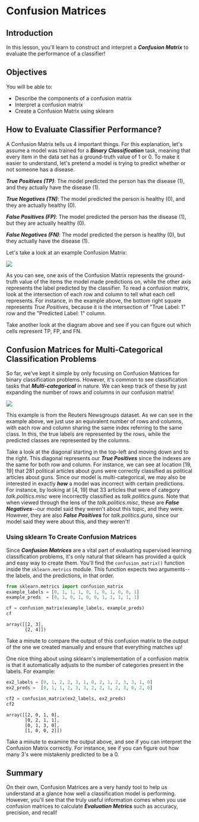 
# Confusion Matrices

## Introduction

In this lesson, you'll learn to construct and interpret a **_Confusion Matrix_** to evaluate the performance of a classifier!

## Objectives

You will be able to:

* Describe the components of a confusion matrix
* Interpret a confusion matrix
* Create a Confusion Matrix using sklearn

## How to Evaluate Classifier Performance?

A Confusion Matrix tells us 4 important things.  For this explanation, let's assume a model was trained for a **_Binary Classification_** task, meaning that every item in the data set has a ground-truth value of 1 or 0. To make it easier to understand, let's pretend a model is trying to predict whether or not someone has a disease. 

**_True Positives (TP)_**: The model predicted the person has the disease (1), and they actually have the disease (1).

**_True Negatives (TN)_**: The model predicted the person is healthy (0), and they are actually healthy (0).

**_False Positives (FP)_**: The model predicted the person has the disease (1), but they are actually healthy (0). 

**_False Negatives (FN)_**: The model predicted the person is healthy (0), but they actually have the disease (1).

Let's take a look at an example Confusion Matrix:

<img src='./images/rf-conf-matrix.png'>

As you can see, one axis of the Confusion Matrix represents the ground-truth value of the items the model made predictions on, while the other axis represents the label predicted by the classifier. To read a confusion matrix, look at the intersection of each row and column to tell what each cell represents. For instance, in the example above, the bottom right square represents _True Positives_, because it is the intersection of "True Label: 1" row and the "Predicted Label: 1" column. 

Take another look at the diagram above and see if you can figure out which cells represent TP, FP, and FN. 

## Confusion Matrices for Multi-Categorical Classification Problems

So far, we've kept it simple by only focusing on Confusion Matrices for binary classification problems. However, it's common to see classification tasks that **_Multi-categorical_** in nature. We can keep track of these by just expanding the number of rows and columns in our confusion matrix!

<img src='./images/cm2.png'>

This example is from the Reuters Newsgroups dataset. As we can see in the example above, we just use an equivalent number of rows and columns, with each row and column sharing the same index referring to the same class. In this, the true labels are represented by the rows, while the predicted classes are represented by the columns. 

Take a look at the diagonal starting in the top-left and moving down and to the right. This diagonal represents our **_True Positives_** since the indexes are the same for both row and column. For instance, we can see at location \[19, 19\] that 281 political articles about guns were correctly classified as political articles about guns. Since our model is multi-categorical, we may also be interested in exactly **_how_** a model was incorrect with certain predictions. For instance, by looking at \[4, 19\] that 33 articles that were of category _talk.politics.misc_ were incorrectly classified as _talk.politics.guns_.  Note that when viewed through the lens of the _talk.politics.misc_, these are **_False Negatives_**--our model said they weren't about this topic, and they were. However, they are also **_False Positives_** for _talk.politics.guns_, since our model said they were about this, and they weren't!


### Using sklearn To Create Confusion Matrices

Since **_Confusion Matrices_** are a vital part of evaluating supervised learning classification problems, it's only natural that sklearn has provided a quick and easy way to create them. You'll find the `confusion_matrix()` function inside the `sklearn.metrics` module. This function expects two arguments--the labels, and the predictions, in that order. 


```python
from sklearn.metrics import confusion_matrix
example_labels = [0, 1, 1, 1, 0, 1, 0, 1, 0, 0, 1]
example_preds  = [0, 1, 0, 1, 0, 0, 1, 1, 1, 1, 1]

cf = confusion_matrix(example_labels, example_preds)
cf
```




    array([[2, 3],
           [2, 4]])



Take a minute to compare the output of this confusion matrix to the output of the one we created manually and ensure that everything matches up!

One nice thing about using sklearn's implementation of a confusion matrix is that it automatically adjusts to the number of categories present in the labels. For example:


```python
ex2_labels = [0, 1, 2, 2, 3, 1, 0, 2, 1, 2, 3, 3, 1, 0]
ex2_preds =  [0, 1, 1, 2, 3, 3, 2, 2, 1, 2, 3, 0, 2, 0]

cf2 = confusion_matrix(ex2_labels, ex2_preds)
cf2
```




    array([[2, 0, 1, 0],
           [0, 2, 1, 1],
           [0, 1, 3, 0],
           [1, 0, 0, 2]])



Take a minute to examine the output above, and see if you can interpret the Confusion Matrix correctly. For instance, see if you can figure out how many 3's were mistakenly predicted to be a 0. 

## Summary

On their own, Confusion Matrices are a very handy tool to help us understand at a glance how well a classification model is performing. However, you'll see that the truly useful information comes when you use confusion matrices to calculate **_Evaluation Metrics_** such as accuracy, precision, and recall! 
